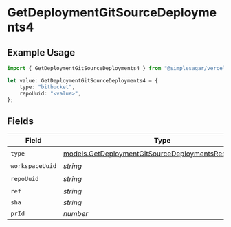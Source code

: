# GetDeploymentGitSourceDeployments4

## Example Usage

```typescript
import { GetDeploymentGitSourceDeployments4 } from "@simplesagar/vercel/models/getdeploymentop.js";

let value: GetDeploymentGitSourceDeployments4 = {
    type: "bitbucket",
    repoUuid: "<value>",
};
```

## Fields

| Field                                                                                                              | Type                                                                                                               | Required                                                                                                           | Description                                                                                                        |
| ------------------------------------------------------------------------------------------------------------------ | ------------------------------------------------------------------------------------------------------------------ | ------------------------------------------------------------------------------------------------------------------ | ------------------------------------------------------------------------------------------------------------------ |
| `type`                                                                                                             | [models.GetDeploymentGitSourceDeploymentsResponseType](../models/getdeploymentgitsourcedeploymentsresponsetype.md) | :heavy_check_mark:                                                                                                 | N/A                                                                                                                |
| `workspaceUuid`                                                                                                    | *string*                                                                                                           | :heavy_minus_sign:                                                                                                 | N/A                                                                                                                |
| `repoUuid`                                                                                                         | *string*                                                                                                           | :heavy_check_mark:                                                                                                 | N/A                                                                                                                |
| `ref`                                                                                                              | *string*                                                                                                           | :heavy_minus_sign:                                                                                                 | N/A                                                                                                                |
| `sha`                                                                                                              | *string*                                                                                                           | :heavy_minus_sign:                                                                                                 | N/A                                                                                                                |
| `prId`                                                                                                             | *number*                                                                                                           | :heavy_minus_sign:                                                                                                 | N/A                                                                                                                |
